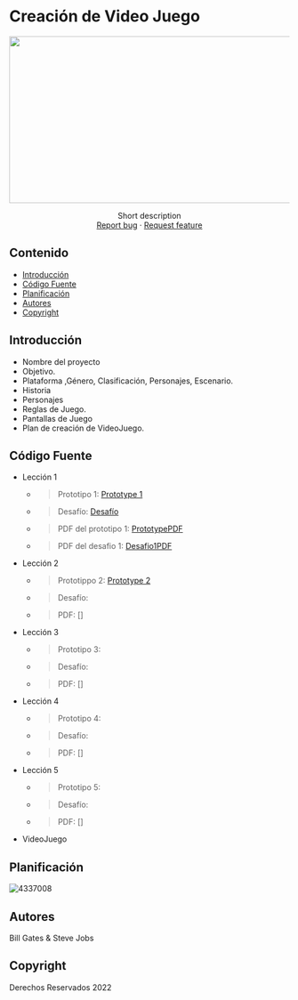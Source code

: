 # Creación de Video Juego
<p align="center">
    <img src="https://user-images.githubusercontent.com/8560750/195950148-0c0df38e-5f96-45ae-87c3-6922738c612d.jpg" alt="Logo" width=1200 height=300>

  <p align="center">
    Short description
    <br>
    <a href="https://reponame/issues/new?template=bug.md">Report bug</a>
    ·
    <a href="https://reponame/issues/new?template=feature.md&labels=feature">Request feature</a>
  </p>
</p>


## Contenido

- [Introducción](#introducción)
- [Código Fuente](#código-fuente)
- [Planificación](#planificación)
- [Autores](#autores)
- [Copyright](#copyright)


## Introducción

- Nombre del proyecto
- Objetivo.
- Plataforma ,Género, Clasificación, Personajes, Escenario.
- Historia
- Personajes
- Reglas de Juego.
- Pantallas de Juego
- Plan de creación de VideoJuego.

## Código Fuente

* Lección 1
  * > Prototipo 1: [Prototype 1](https://github.com/CreacionDeVideojuegosssGIDS4102/Prototype_1.git)
  * > Desafío: [Desafío](https://github.com/CreacionDeVideojuegosssGIDS4102/Desafio_1.git)
  * > PDF del prototipo 1: [PrototypePDF](https://drive.google.com/file/d/1uYa14oheE-G13GayaQj-ISNlIG_8N6Bz/view?usp=drive_link)
  * > PDF del desafio 1: [Desafio1PDF](https://drive.google.com/file/d/1VN4ev4WwhECD3mDEbPdYf_-nQ5CwtE2T/view?usp=drive_link)
* Lección 2
  * > Prototippo 2: [Prototype 2](https://github.com/CreacionDeVideojuegosssGIDS4102/Prototype_2.git)
  * > Desafío: 
  * > PDF: []
* Lección 3
  * > Prototipo 3:
  * > Desafío: 
  * > PDF: []
* Lección 4
  * > Prototipo 4:
  * > Desafío: 
  * > PDF: []
* Lección 5
  * > Prototipo 5:
  * > Desafío: 
  * > PDF: []
* VideoJuego

## Planificación

![4337008](https://user-images.githubusercontent.com/8560750/195951617-083a7e4d-323d-47b5-8e5e-529ded31bc06.jpg)

## Autores
Bill Gates & Steve Jobs

## Copyright
Derechos Reservados 2022
